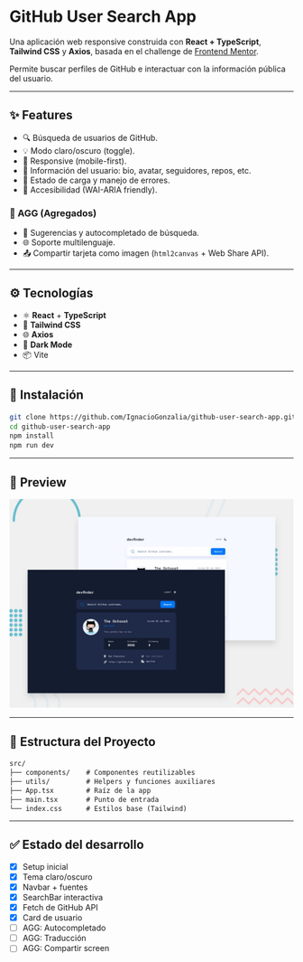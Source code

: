 # GitHub User Search App

Una aplicación web responsive construida con **React + TypeScript**, **Tailwind CSS** y **Axios**, basada en el challenge de [Frontend Mentor](https://www.frontendmentor.io/challenges/github-user-search-app-Q09YOgaH6).

Permite buscar perfiles de GitHub e interactuar con la información pública del usuario.

---

## ✨ Features

- 🔍 Búsqueda de usuarios de GitHub.
- 💡 Modo claro/oscuro (toggle).
- 📱 Responsive (mobile-first).
- 📄 Información del usuario: bio, avatar, seguidores, repos, etc.
- 🔁 Estado de carga y manejo de errores.
- 🎯 Accesibilidad (WAI-ARIA friendly).

### 🧪 AGG (Agregados)

- 🔎 Sugerencias y autocompletado de búsqueda.
- 🌐 Soporte multilenguaje.
- 📤 Compartir tarjeta como imagen (`html2canvas` + Web Share API).

---

## ⚙️ Tecnologías

- ⚛️ **React** + **TypeScript**
- 🎨 **Tailwind CSS**
- 🌐 **Axios**
- 🌙 **Dark Mode**
- 📦 Vite

---

## 🚀 Instalación

```bash
git clone https://github.com/IgnacioGonzalia/github-user-search-app.git
cd github-user-search-app
npm install
npm run dev
```

---

## 📸 Preview

![App Preview - Light and Dark mode](./public/preview.jpg)

---

## 📁 Estructura del Proyecto

```
src/
├── components/    # Componentes reutilizables
├── utils/         # Helpers y funciones auxiliares
├── App.tsx        # Raíz de la app
├── main.tsx       # Punto de entrada
└── index.css      # Estilos base (Tailwind)
```

---

## ✅ Estado del desarrollo

- [x] Setup inicial
- [x] Tema claro/oscuro
- [x] Navbar + fuentes
- [x] SearchBar interactiva
- [x] Fetch de GitHub API
- [x] Card de usuario
- [ ] AGG: Autocompletado
- [ ] AGG: Traducción
- [ ] AGG: Compartir screen
